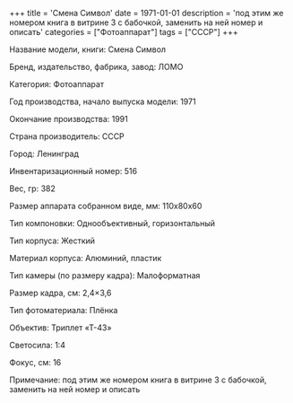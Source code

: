 +++
title = 'Смена Символ'
date = 1971-01-01
description = 'под этим же номером книга в витрине 3 с бабочкой, заменить на ней номер и описать'
categories = ["Фотоаппарат"]
tags = ["СССР"]
+++

Название модели, книги: Смена Символ

Бренд, издательство, фабрика, завод: ЛОМО

Категория: Фотоаппарат

Год производства, начало выпуска модели: 1971

Окончание производства: 1991

Страна производитель: СССР

Город: Ленинград

Инвентаризационный номер: 516

Вес, гр: 382

Размер аппарата  собранном виде, мм: 110х80х60

Тип компоновки: Однообъективный, горизонтальный

Тип корпуса: Жесткий

Материал корпуса: Алюминий, пластик

Тип камеры (по размеру кадра): Малоформатная

Размер кадра, см: 2,4×3,6

Тип фотоматериала: Плёнка

Объектив: Триплет «Т-43»

Светосила: 1:4

Фокус, см: 16

Примечание: под этим же номером книга в витрине 3 с бабочкой, заменить на ней номер и описать

